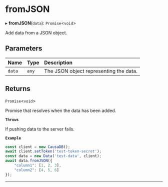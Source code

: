 # fromJSON


▸ **fromJSON**(`data`): `Promise`\<`void`\>

Add data from a JSON object.

## Parameters

| Name | Type | Description |
| :------ | :------ | :------ |
| `data` | `any` | The JSON object representing the data. |

## Returns

`Promise`\<`void`\>

Promise that resolves when the data has been added.

**`Throws`**

If pushing data to the server fails.

**`Example`**

```typescript
const client = new CausaDB();
await client.setToken('test-token-secret');
const data = new Data('test-data', client);
await data.fromJSON({
    "column1": [1, 2, 3],
    "column2": [4, 5, 6]
});
```

___

